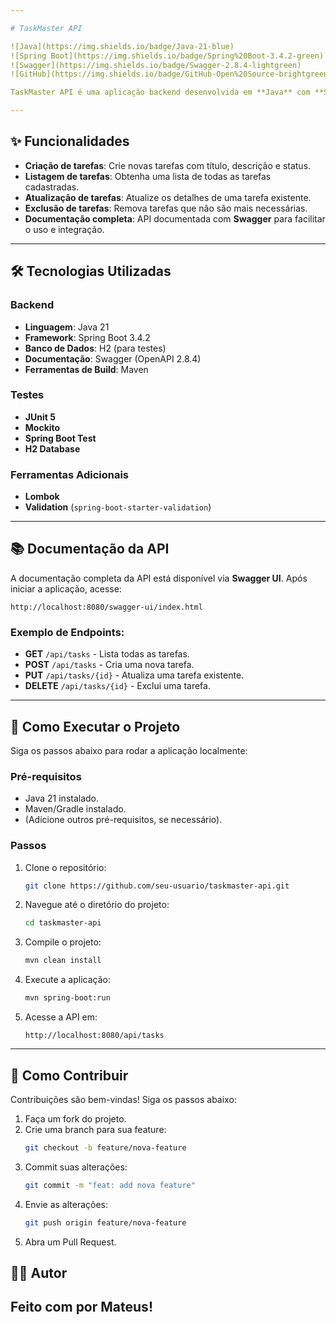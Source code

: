 ```yaml
---

# TaskMaster API

![Java](https://img.shields.io/badge/Java-21-blue)
![Spring Boot](https://img.shields.io/badge/Spring%20Boot-3.4.2-green)
![Swagger](https://img.shields.io/badge/Swagger-2.8.4-lightgreen)
![GitHub](https://img.shields.io/badge/GitHub-Open%20Source-brightgreen)

TaskMaster API é uma aplicação backend desenvolvida em **Java** com **Spring Boot** para gerenciamento de tarefas. Esta API permite criar, ler, atualizar e excluir tarefas de forma eficiente, seguindo boas práticas de desenvolvimento e documentação.

---
```


## ✨ Funcionalidades

- **Criação de tarefas**: Crie novas tarefas com título, descrição e status.
- **Listagem de tarefas**: Obtenha uma lista de todas as tarefas cadastradas.
- **Atualização de tarefas**: Atualize os detalhes de uma tarefa existente.
- **Exclusão de tarefas**: Remova tarefas que não são mais necessárias.
- **Documentação completa**: API documentada com **Swagger** para facilitar o uso e integração.

---

## 🛠️ Tecnologias Utilizadas

### Backend
- **Linguagem**: Java 21
- **Framework**: Spring Boot 3.4.2
- **Banco de Dados**: H2 (para testes)
- **Documentação**: Swagger (OpenAPI 2.8.4)
- **Ferramentas de Build**: Maven

### Testes
- **JUnit 5**
- **Mockito**
- **Spring Boot Test**
- **H2 Database**

### Ferramentas Adicionais
- **Lombok**
- **Validation** (`spring-boot-starter-validation`)

---

## 📚 Documentação da API

A documentação completa da API está disponível via **Swagger UI**. Após iniciar a aplicação, acesse:

```
http://localhost:8080/swagger-ui/index.html
```

### Exemplo de Endpoints:

- **GET** `/api/tasks` - Lista todas as tarefas.
- **POST** `/api/tasks` - Cria uma nova tarefa.
- **PUT** `/api/tasks/{id}` - Atualiza uma tarefa existente.
- **DELETE** `/api/tasks/{id}` - Exclui uma tarefa.

---

## 🚀 Como Executar o Projeto

Siga os passos abaixo para rodar a aplicação localmente:

### Pré-requisitos

- Java 21 instalado.
- Maven/Gradle instalado.
- (Adicione outros pré-requisitos, se necessário).

### Passos

1. Clone o repositório:
   ```bash
   git clone https://github.com/seu-usuario/taskmaster-api.git
   ```

2. Navegue até o diretório do projeto:
   ```bash
   cd taskmaster-api
   ```

3. Compile o projeto:
   ```bash
   mvn clean install
   ```

4. Execute a aplicação:
   ```bash
   mvn spring-boot:run
   ```

5. Acesse a API em:
   ```
   http://localhost:8080/api/tasks
   ```

---

## 🤝 Como Contribuir

Contribuições são bem-vindas! Siga os passos abaixo:

1. Faça um fork do projeto.
2. Crie uma branch para sua feature:
   ```bash
   git checkout -b feature/nova-feature
   ```
3. Commit suas alterações:
   ```bash
   git commit -m "feat: add nova feature"
   ```
4. Envie as alterações:
   ```bash
   git push origin feature/nova-feature
   ```
5. Abra um Pull Request.

## 👨‍💻 Autor

Feito com por **Mateus**!
---
